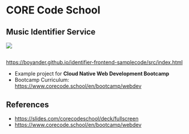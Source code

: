 # CORE Code School

## Music Identifier Service

![](https://api-cabled.app.faable.com/screenshot?url=https://core-brand-cards.app.faable.com/?title=Cloud%20%Native%20Web%20Development)

##

https://boyander.github.io/identifier-frontend-samplecode/src/index.html

- Example project for **Cloud Native Web Development Bootcamp**
- Bootcamp Curriculum: https://www.corecode.school/en/bootcamp/webdev

## References

- https://slides.com/corecodeschool/deck/fullscreen
- https://www.corecode.school/en/bootcamp/webdev
